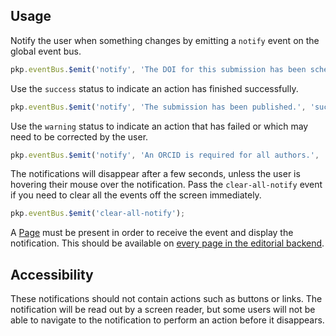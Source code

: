 ## Usage

Notify the user when something changes by emitting a `notify` event on the global event bus.

```js
pkp.eventBus.$emit('notify', 'The DOI for this submission has been scheduled for deposit.');
```

Use the `success` status to indicate an action has finished successfully.

```js
pkp.eventBus.$emit('notify', 'The submission has been published.', 'success');
```

Use the `warning` status to indicate an action that has failed or which may need to be corrected by the user.

```js
pkp.eventBus.$emit('notify', 'An ORCID is required for all authors.', 'warning');
```

The notifications will disappear after a few seconds, unless the user is hovering their mouse over the notification. Pass the `clear-all-notify` event if you need to clear all the events off the screen immediately.

```js
pkp.eventBus.$emit('clear-all-notify');
```

A [Page](#/component/Page) must be present in order to receive the event and display the notification. This should be available on [every page in the editorial backend](#/pages/pages).

## Accessibility

These notifications should not contain actions such as buttons or links. The notification will be read out by a screen reader, but some users will not be able to navigate to the notification to perform an action before it disappears.